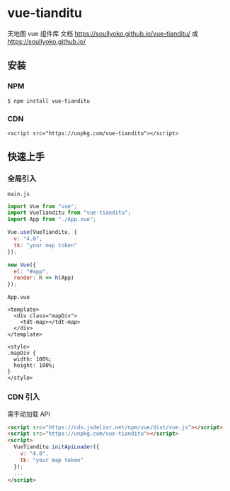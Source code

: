 # vue-tianditu

天地图 vue 组件库
文档 https://soullyoko.github.io/vue-tianditu/
或
https://soullyoko.github.io/

## 安装

### NPM

```
$ npm install vue-tianditu
```

### CDN

```
<script src="https://unpkg.com/vue-tianditu"></script>
```

## 快速上手

### 全局引入

`main.js`

```js
import Vue from "vue";
import VueTianditu from "vue-tianditu";
import App from "./App.vue";

Vue.use(VueTianditu, {
  v: "4.0",
  tk: "your map token"
});

new Vue({
  el: "#app",
  render: h => h(App)
});
```

`App.vue`

```vue
<template>
  <div class="mapDiv">
    <tdt-map></tdt-map>
  </div>
</template>

<style>
.mapDiv {
  width: 100%;
  height: 100%;
}
</style>
```

### CDN 引入

需手动加载 API

```html
<script src="https://cdn.jsdelivr.net/npm/vue/dist/vue.js"></script>
<script src="https://unpkg.com/vue-tianditu"></script>
<script>
  VueTianditu.initApiLoader({
    v: "4.0",
    tk: "your map token"
  });
  ...
</script>
```
